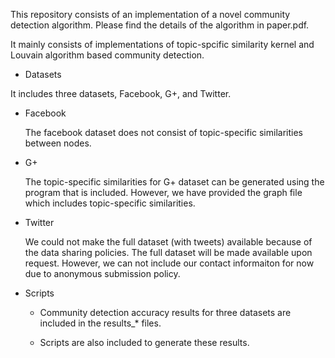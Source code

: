This repository consists of an implementation of a novel community detection algorithm. Please find the details
of the algorithm in paper.pdf.

It mainly consists of implementations of topic-spcific similarity kernel and Louvain algorithm based community detection.

- Datasets

It includes three datasets, Facebook, G+, and Twitter.

  - Facebook

    The facebook dataset does not consist of topic-specific similarities between nodes.

  - G+

    The topic-specific similarities for G+ dataset can be generated using the program that is included.
    However, we have provided the graph file which includes topic-specific similarities.

  - Twitter

    We could not make the full dataset (with tweets) available because of the data sharing policies.
    The full dataset will be made available upon request. However, we can not include our contact informaiton
    for now due to anonymous submission policy.

- Scripts

  - Community detection accuracy results for three datasets are included in the results_* files.

  - Scripts are also included to generate these results.

